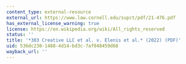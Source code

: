 ```yaml
---
content_type: external-resource
external_url: https://www.law.cornell.edu/supct/pdf/21-476.pdf
has_external_license_warning: true
license: https://en.wikipedia.org/wiki/All_rights_reserved
status: ''
title: '*303 Creative LLC et al. v. Elenis et al.* (2022) (PDF)'
uid: 536dc230-1488-4d14-bd3c-7af048459d68
wayback_url: ''
---
```

